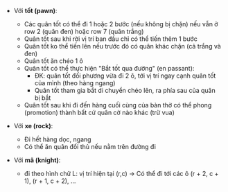 * Với **tốt (pawn)**:
    - Các quân tốt có thể đi 1 hoặc 2 bước (nếu không bị chặn) nếu vẫn ở row 2 (quân đen) hoặc row 7 (quân trắng)
    - Quân tốt sau khi rời vị trí ban đầu chỉ có thể tiến thêm 1 bước
    - Quân tốt ko thể tiến lên nếu trước đó có quân khác chặn (cả trắng và đen)
    - Quân tốt ăn chéo 1 ô
    - Quân tốt có thể thực hiện "Bắt tốt qua đường" (en passant):
      - ĐK: quân tốt đối phương vừa đi 2 ô, tới vị trí ngay cạnh quân tốt của mình (theo hàng ngang)
      - Quân tốt tham gia bắt di chuyển chéo lên, ra phía sau của quân bị bắt
    - Quân tốt sau khi đi đến hàng cuối cùng của bàn thờ có thể phong (promotion) thành bất cứ quân cờ nào khác (trừ vua)

* Với **xe (rock)**:
    - Đi hết hàng dọc, ngang
    - Có thể ăn quân đối thủ nếu nằm trên đường đi 

* Với **mã (knight)**:
    - đi theo hình chữ L: vị trí hiện tại (r,c)
    -> Có thể đi tới các ô (r + 2, c + 1), (r + 1, c + 2), ...